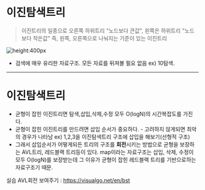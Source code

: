 # 이진탐색트리

> 이진트리의 일종으로 오른쪽 하위트리 "노드보다 큰값", 왼쪽은 하위트리 "노드보다 작은값" 즉, 왼쪽, 오른쪽으로 나눠지는 기준이 있는 이진트리

![height:400px](./img/bst.png)

- 검색에 매우 유리한 자료구조. 모든 자료를 뒤져볼 필요 없음 ex) 10탐색.

---

# 이진탐색트리

- 균형이 잡힌 이진트리면 탐색,삽입,삭제,수정 모두 O(logN)의 시간복잡도를 가진다.
- 균형이 잡힌 이진트리를 만드려면 삽입 순서가 중요하다. - 고려하지 않게되면 최악의 경우가 나타남
ex) 1,2,3을 이진탐색트리 구조에 삽입을 해보기(선형적 구조)
- 그래서 삽입순서가 어떻게되든 트리의 구조를 **회전**시키는 방법으로 균형을 보장하는 AVL트리, 레드블랙 트리등이 있다. map이라는 자료구조는 삽입, 삭제, 수정이 모두 O(logN)를 보장받는데 그 이유가 균형이 잡힌 레드블랙 트리를 기반으로하는 자료구조기 때문.

실습 AVL회전 보여주기 : https://visualgo.net/en/bst